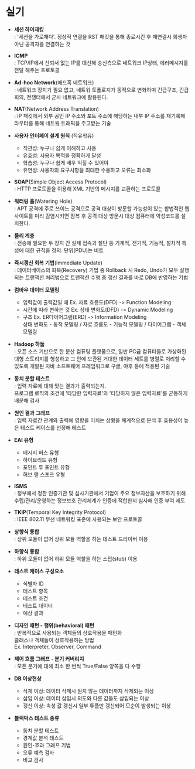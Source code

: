 # 실기

- **세션 하이재킹**  
: '세션을 가로채다'. 정상적 연결을 RST 패킷을 통해 종료시킨 후 재연결시 희생자 아닌 공격자를 연결하는 것  

- **ICMP**  
: TCP/IP에서 신뢰서 없는 IP를 대신해 송신측으로 네트워크 IP상태, 에러메시지를 전달 해주는 프로토콜  

- **Ad-hoc Network**(애드혹 네트워크)  
: 네트워크 장치가 필요 없고, 네트워 토폴로지가 동적으로 변화하며 긴급구조, 긴급회의, 전쟁터에서 군사 네트워크에 활용된다.  

- **NAT**(Network Address Translation)  
: IP 패킷에서 외부 공인 IP 주소와 포트 주소에 해당하는 내부 IP 주소를 재기록해 라우터를 통해 네트웤 트래픽을 주고받는 기술  

- **사용자 인터페이 설계 원칙** (직유학유)  
  - 직관성: 누구나 쉽게 이해하고 사용  
  - 유효성: 사용자 목적을 정확하게 달성  
  - 학습성: 누구나 쉽게 배우 익힐 수 있어야  
  - 유연성: 사용자의 요구사항을 최대한 수용하고 오류는 최소화  

- **SOAP**(Simple Object Access Protocol)  
: HTTP 프로토콜을 이용해 XML 기반의 메시지를 교환하는 프로토콜  

- **워터링 홀**(Watering Hole)  
: APT 공격에 주로 쓰이느 공격으로 공격 대상이 방문할 가능성이 있는 합법적인 웹 사이트를 미리 감염시키면 잠복 후 공격 대상 방문시 대상 컴퓨터에 악성코드를 설치한다.  

- **물리 계층**  
: 전송에 필요한 두 장치 간 실제 접속과 절단 등 기계적, 전기적, 기능적, 절차적 특성에 대한 규칙을 정의. 단위(PDU)는 비트	

- **즉시갱신 회복 기법**(Immediate Update)  
: 데이터베이스의 회복(Recovery) 기법 중 Rollback 시 Redo, Undo가 모두 실행되는 트랜잭션 처리법으로 트랜잭션 수행 중 갱신 결과를 바로 DB에 반영하는 기법

- **럼바우 데이터 모델링**  
	- 입력값이 출력값일 때 Ex. 자료 흐름도(DFD) -> Function Modeling  
	- 시간에 따라 변하는 것 Ex. 상태 변화도(DFD) -> Dynamic Modeling  
	- 구조 Ex. ER다이어그램(ERD) -> Information Modeling  
상태 변화도 - 동적 모델링 / 자료 흐름도 - 기능적 모델링 / 다이어그램 - 객체 모델링  

- **Hadoop 하둡**  
: 오픈 소스 기반으로 한 분산 컴퓨팅 플랫폼으로, 일반 PC급 컴퓨터들로 가상화된 대형 스토리지를 형성하고 그 안에 보관된 거대한 데이터 세트를 병렬로 처리할 수 있도록 개발된 자바 소프트웨어 프레임워크로 구글, 야후 등에 적용된 기술

- **동치 분할 테스트**  
: 입력 자료에 대해 맞는 결과가 출력되는지.  
프로그램 로직의 조건에 '타당한 입력자료'와 '타당하지 않은 입력자료'를 균등하게 배분해 검사

- **원인 결과 그래프**  
: 입력 자료간 관계와 출력에 영향을 미치는 상황을 체계적으로 분석 후 효용성이 높은 테스트 케이스를 선정해 테스트  

- **EAI 유형**  
	- 메시지 버스 유형
	- 하이브리드 유형
	- 포인트 투 포인트 유형
	- 허브 앤 스포크 유형

- **ISMS**  
: 정부에서 정한 인증기관 및 심사기관에서 기업이 주요 정보자산을 보호하기 위해 수립/관리/운영하는 정보보호 관리체계가 인증에 적합한지 심사해 인증 부여 제도

- **TKIP**(Temporal Key Integrity Protocol)  
: IEEE 802.11 무선 네트워킹 표준에 사용되는 보안 프로토콜

- **상향식 통합**  
: 상위 모듈이 없어 상위 모듈 역할을 하는 테스트 드라이버 이용  
- **하향식 통합**  
: 하위 모듈이 없어 하위 모듈 역할을 하는 스텁(stub) 이용

- **테스트 케이스 구성요소**  
	- 식별자 ID
	- 테스트 항목
	- 테스트 조건
	- 테스트 데이터
	- 예상 결과

- **디자인 패턴 - 행위(behavioral) 패턴**   
: 반복적으로 사용되는 객체들의 상호작용을 패턴화  
클래스나 객체들이 상호작용하는 방법  
Ex. Interpreter, Observer, Command

- **제어 흐름 그래프 - 분기 커버리지**  
: 모든 분기에 대해 최소 한 번씩 True/False 양쪽을 다 수행

- **DB 이상현상**  
	- 삭제 이상: 데이터 삭제시 원치 않는 데이터까지 삭제되는 이상  
	- 삽입 이상: 데이터 삽입시 의도와 다른 값들도 삽입되는 이상  
	- 갱신 이상: 속성 값 갱신시 일부 튜플만 갱신되어 모순이 발생되는 이상

- **블랙박스 테스트 종류**  
	- 동치 분할 테스트
	- 경계값 분석 테스트
	- 원인-효과 그래프 기법
	- 오류 예측 검사
	- 비교 검사

